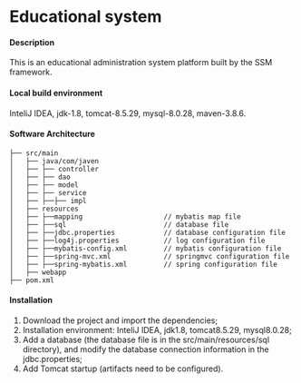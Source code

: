 # Educational system

#### Description
This is an educational administration system platform built by the SSM framework.
#### Local build environment
InteliJ IDEA, jdk-1.8, tomcat-8.5.29, mysql-8.0.28, maven-3.8.6.

#### Software Architecture
~~~~
├── src/main
│   ├── java/com/javen
│   ├── ├── controller
│   ├── ├── dao
│   ├── ├── model
│   ├── ├── service
│   ├── ├──├── impl
│   ├── resources
│   ├── ├──mapping                    // mybatis map file
│   ├── ├──sql                        // database file
│   ├── ├──jdbc.properties            // database configuration file
│   ├── ├──log4j.properties           // log configuration file
│   ├── ├──mybatis-config.xml         // mybatis configuration file
│   ├── ├──spring-mvc.xml             // springmvc configuration file
│   ├── ├──spring-mybatis.xml         // spring configuration file
│   ├── webapp
├── pom.xml
~~~~
#### Installation

1. Download the project and import the dependencies;
2. Installation environment: InteliJ IDEA, jdk1.8, tomcat8.5.29, mysql8.0.28;
3. Add a database (the database file is in the src/main/resources/sql directory), and modify the database connection information in the jdbc.properties;
4. Add Tomcat startup (artifacts need to be configured).
